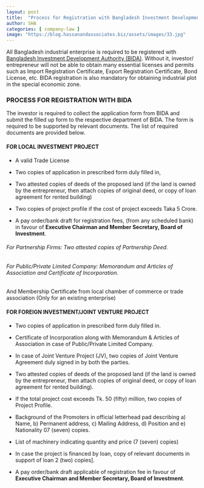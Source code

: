 ```yaml
---
layout: post
title:  "Process for Registration with Bangladesh Investment Development Authority"
author: SHA
categories: [ company-law ]
image: "https://blog.hassanandassociates.biz/assets/images/33.jpg"
---
```


All Bangladesh industrial enterprise is required to be registered with [Bangladesh Investment Development Authority (BIDA)](http://bida.gov.bd). Without it, investor/ entrepreneur will not be able to obtain many essential licenses and permits such as Import Registration Certificate, Export Registration Certificate, Bond License, etc. BIDA registration is also mandatory for obtaining industrial plot in the special economic zone.

### PROCESS FOR REGISTRATION WITH BIDA

The investor is required to collect the application form from BIDA and submit the filled up form to the respective department of BIDA. The form is required to be supported by relevant documents. The list of required documents are provided below.

#### FOR LOCAL INVESTMENT PROJECT

- A valid Trade License

- Two copies of application in prescribed form duly filled in,

- Two attested copies of deeds of the proposed land (if the land is owned by the entrepreneur, then attach copies of original deed, or copy of loan agreement for rented building)

- Two copies of project profile if the cost of project exceeds Taka 5 Crore.

- A pay order/bank draft for registration fees, (from any scheduled bank) in favour of **Executive Chairman and Member Secretary, Board of Investment**.

###### For Partnership Firms: Two attested copies of Partnership Deed.

###### For Public/Private Limited Company: Memorandum and Articles of Association and Certificate of Incorporation.

And Membership Certificate from local chamber of commerce or trade association (Only for an existing enterprise)

#### FOR FOREIGN INVESTMENT/JOINT VENTURE PROJECT

- Two copies of application in prescribed form duly filled in.

- Certificate of Incorporation along with Memorandum & Articles of Association in case of Public/Private Limited Company.

- In case of Joint Venture Project (JV), two copies of Joint Venture Agreement duly signed in by both the parties.

- Two attested copies of deeds of the proposed land (if the land is owned by the entrepreneur, then attach copies of original deed, or copy of loan agreement for rented building).

- If the total project cost exceeds Tk. 50 (fifty) million, two copies of Project Profile.

- Background of the Promoters in official letterhead pad describing a) Name, b) Permanent address, c) Mailing Address, d) Position and e) Nationality 07 (seven) copies.

- List of machinery indicating quantity and price (7 (seven) copies)

- In case the project is financed by loan, copy of relevant documents in support of loan 2 (two) copies].

- A pay order/bank draft applicable of registration fee in favour of **Executive Chairman and Member Secretary, Board of Investment**.